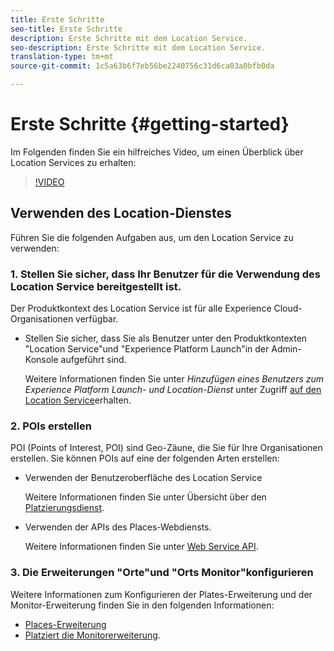 ```yaml
---
title: Erste Schritte
seo-title: Erste Schritte
description: Erste Schritte mit dem Location Service.
seo-description: Erste Schritte mit dem Location Service.
translation-type: tm+mt
source-git-commit: 1c5a63b6f7eb56be2240756c31d6ca03a0bfb0da

---
```



# Erste Schritte {#getting-started}

Im Folgenden finden Sie ein hilfreiches Video, um einen Überblick über Location Services zu erhalten:

>[!VIDEO](https://www.youtube.com/watch?v=aV6i_ayxWCw)

## Verwenden des Location-Dienstes

Führen Sie die folgenden Aufgaben aus, um den Location Service zu verwenden:

### 1. Stellen Sie sicher, dass Ihr Benutzer für die Verwendung des Location Service bereitgestellt ist.

Der Produktkontext des Location Service ist für alle Experience Cloud-Organisationen verfügbar.

* Stellen Sie sicher, dass Sie als Benutzer unter den Produktkontexten "Location Service"und "Experience Platform Launch"in der Admin-Konsole aufgeführt sind.

   Weitere Informationen finden Sie unter *Hinzufügen eines Benutzers zum Experience Platform Launch- und Location-Dienst* unter Zugriff [auf den Location Service](/help/places-gain-access.md)erhalten.


### 2. POIs erstellen

POI (Points of Interest, POI) sind Geo-Zäune, die Sie für Ihre Organisationen erstellen. Sie können POIs auf eine der folgenden Arten erstellen:

* Verwenden der Benutzeroberfläche des Location Service

   Weitere Informationen finden Sie unter Übersicht über den [Platzierungsdienst](/help/poi-mgmt-ui/places-services-overview.md).

* Verwenden der APIs des Places-Webdiensts.

   Weitere Informationen finden Sie unter [Web Service API](/help/web-service-api/places-web-services.md).


### 3. Die Erweiterungen "Orte"und "Orts Monitor"konfigurieren

Weitere Informationen zum Konfigurieren der Plates-Erweiterung und der Monitor-Erweiterung finden Sie in den folgenden Informationen:

* [Places-Erweiterung](/help/places-ext-aep-sdks/places-extension/places-extension.md)
* [Platziert die Monitorerweiterung](/help/places-ext-aep-sdks/places-monitor-extension/places-monitor-extension.md).
